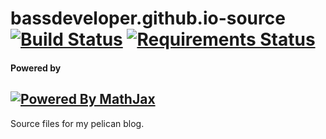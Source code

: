 # bassdeveloper.github.io-source [![Build Status](https://travis-ci.org/bassdeveloper/bassdeveloper.github.io-source.svg?branch=master)](https://travis-ci.org/bassdeveloper/bassdeveloper.github.io-source) [![Requirements Status](https://requires.io/github/bassdeveloper/bassdeveloper.github.io-source/requirements.svg?branch=master)](https://requires.io/github/bassdeveloper/bassdeveloper.github.io-source/requirements/?branch=master)

#### Powered by
## [![Powered By MathJax](https://cdn.mathjax.org/mathjax/badge/badge-square-3.png)](http://www.mathjax.org)

Source files for my pelican blog.
